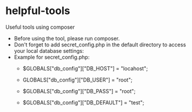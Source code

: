 # helpful-tools
Useful tools using composer
- Before using the tool, please run composer.
- Don't forget to add secret_config.php in the default directory to access your local database settings:
- Example for secret_config.php:
    - $GLOBALS["db_config"]["DB_HOST"] = "locahost";

    - GLOBALS["db_config"]["DB_USER"] = "root";

    - $GLOBALS["db_config"]["DB_PASS"] = "root";

    - $GLOBALS["db_config"]["DB_DEFAULT"] = "test";

